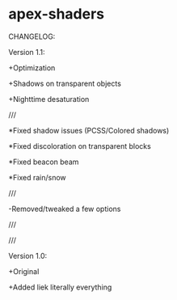 # apex-shaders

CHANGELOG:

Version 1.1:

+Optimization

+Shadows on transparent objects

+Nighttime desaturation

///

*Fixed shadow issues (PCSS/Colored shadows)

*Fixed discoloration on transparent blocks

*Fixed beacon beam

*Fixed rain/snow

///

-Removed/tweaked a few options

///

///

Version 1.0:

+Original

+Added liek literally everything
